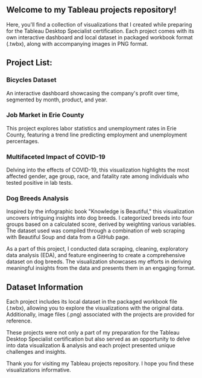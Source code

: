 ## Welcome to my Tableau projects repository! 

Here, you'll find a collection of visualizations that I created while preparing for the Tableau Desktop Specialist certification. 
Each project comes with its own interactive dashboard and local dataset in packaged workbook format (.twbx), along with accompanying images in PNG format.

## Project List:

### Bicycles Dataset 
An interactive dashboard showcasing the company's profit over time, segmented by month, product, and year.

### Job Market in Erie County
This project explores labor statistics and unemployment rates in Erie County, featuring a trend line predicting employment and unemployment percentages.

### Multifaceted Impact of COVID-19 
Delving into the effects of COVID-19, this visualization highlights the most affected gender, age group, race, and fatality rate among individuals who tested positive in lab tests.

### Dog Breeds Analysis
Inspired by the infographic book "Knowledge is Beautiful," this visualization uncovers intriguing insights into dog breeds. I categorized breeds into four groups based on a calculated score, derived by weighting various variables. 
The dataset used was compiled through a combination of web scraping with Beautiful Soup and data from a GitHub page.

As a part of this project, I conducted data scraping, cleaning, exploratory data analysis (EDA), and feature engineering to create a comprehensive dataset on dog breeds. The visualization showcases my efforts in deriving meaningful insights from the data and 
presents them in an engaging format.

## Dataset Information
Each project includes its local dataset in the packaged workbook file (.twbx), allowing you to explore the visualizations with the original data. Additionally, image files (.png) associated with the projects are provided for reference.

These projects were not only a part of my preparation for the Tableau Desktop Specialist certification but also served as an opportunity to delve into data visualization & analysis and each project presented unique challenges and insights.

Thank you for visiting my Tableau projects repository. I hope you find these visualizations informative.



